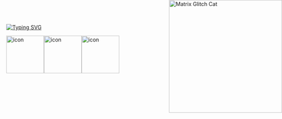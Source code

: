 <img align="right" src="https://media.giphy.com/media/wwg1suUiTbCY8H8vIA/giphy-downsized.gif" width="300" height="300" alt="Matrix Glitch Cat" style="position: absolute; top:0; right:0;">
 
[![Typing SVG](https://readme-typing-svg.demolab.com?font=Fira+Code&weight=700&size=22&duration=7000&pause=1000&color=29AA60&width=435&lines=Software+devoloper+of+the+future)](https://git.io/typing-svg)

<div style="position: relative;">
  <div>
    <div style="display: flex; margin-top: 10px;">
      <img src="https://techstack-generator.vercel.app/csharp-icon.svg" alt="icon" width="100" height="100" />
      <img src="https://techstack-generator.vercel.app/python-icon.svg" alt="icon" width="100" height="100" />
      <img src="https://techstack-generator.vercel.app/github-icon.svg" alt="icon" width="100" height="100" />
    </div>
  </div>
</div>
